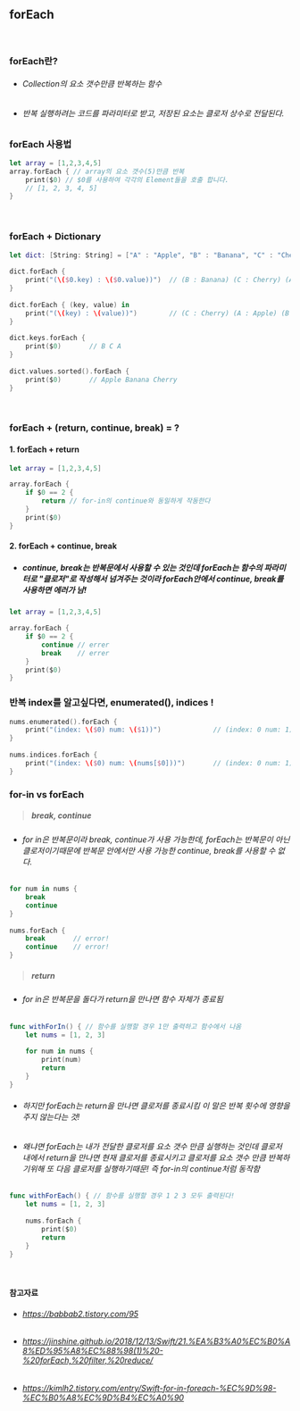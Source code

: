 ## **forEach**

<br>

### forEach란?
- ###### Collection의 요소 갯수만큼 반복하는 함수
- ###### 반복 실행하려는 코드를 파라미터로 받고, 저장된 요소는 클로저 상수로 전달된다. 

### forEach 사용법
```swift
let array = [1,2,3,4,5]
array.forEach { // array의 요소 갯수(5)만큼 반복
    print($0) // $0를 사용하여 각각의 Element들을 호출 합니다.
    // [1, 2, 3, 4, 5]
}
```

<br>

### forEach + Dictionary
```Swift
let dict: [String: String] = ["A" : "Apple", "B" : "Banana", "C" : "Cherry"]
 
dict.forEach {
    print("(\($0.key) : \($0.value))")  // (B : Banana) (C : Cherry) (A : Apple)
}
 
dict.forEach { (key, value) in
    print("(\(key) : \(value))")        // (C : Cherry) (A : Apple) (B : Banana) 
}
 
dict.keys.forEach {
    print($0)       // B C A
}
 
dict.values.sorted().forEach {
    print($0)       // Apple Banana Cherry
}
```

<br>

### forEach + (return, continue, break) = ?
#### 1. forEach + return
```Swift
let array = [1,2,3,4,5]

array.forEach {
    if $0 == 2 {
        return // for-in의 continue와 동일하게 작동한다
    }
    print($0)
}
```

#### 2. forEach + continue, break
- ##### continue, break는 반복문에서 사용할 수 있는 것인데 forEach는 함수의 파라미터로 "클로저"로 작성해서 넘겨주는 것이라 forEach안에서 continue, break를 사용하면 에러가 남!

```Swift
let array = [1,2,3,4,5]

array.forEach {
    if $0 == 2 {
        continue // errer
        break    // errer
    }
    print($0)
}
```

### 반복 index를 알고싶다면, enumerated(), indices !
``` Swift
nums.enumerated().forEach {
    print("(index: \($0) num: \($1))")             // (index: 0 num: 1) (index: 1 num: 2) (index: 2 num: 3) (index: 3 num: 4)
}
 
nums.indices.forEach {
    print("(index: \($0) num: \(nums[$0]))")       // (index: 0 num: 1) (index: 1 num: 2) (index: 2 num: 3) (index: 3 num: 4)
}
```

### for-in vs forEach
> ##### break, continue
- ###### for in은 반복문이라 break, continue가 사용 가능한데, forEach는 반복문이 아닌 클로저이기때문에 반복문 안에서만 사용 가능한 continue, break를 사용할 수 없다.
```Swift
for num in nums {
    break
    continue
}
 
nums.forEach {
    break       // error! 
    continue    // error! 
}
```
> ##### return
- ###### for in은 반복문을 돌다가 return을 만나면 함수 자체가 종료됨
```Swift
func withForIn() { // 함수를 실행할 경우 1만 출력하고 함수에서 나옴
    let nums = [1, 2, 3]
    
    for num in nums {
        print(num)
        return
    }
}
```
- ###### 하지만 forEach는 return을 만나면 클로저를 종료시킴 이 말은 반복 횟수에 영향을 주지 않는다는 것!
- ###### 왜냐면 forEach는 내가 전달한 클로저를 요소 갯수 만큼 실행하는 것인데 클로저 내에서 return을 만나면 현재 클로저를 종료시키고 클로저를 요소 갯수 만큼 반복하기위해 또 다음 클로저를 실행하기때문! 즉 for-in의 continue처럼 동작함
```Swift
func withForEach() { // 함수를 실행할 경우 1 2 3 모두 출력된다!
    let nums = [1, 2, 3]
    
    nums.forEach {
        print($0)
        return
    }
}
```

<br>

#### 참고자료
- ###### https://babbab2.tistory.com/95
- ###### https://jinshine.github.io/2018/12/13/Swift/21.%EA%B3%A0%EC%B0%A8%ED%95%A8%EC%88%98(1)%20-%20forEach,%20filter,%20reduce/
- ###### https://kimlh2.tistory.com/entry/Swift-for-in-foreach-%EC%9D%98-%EC%B0%A8%EC%9D%B4%EC%A0%90